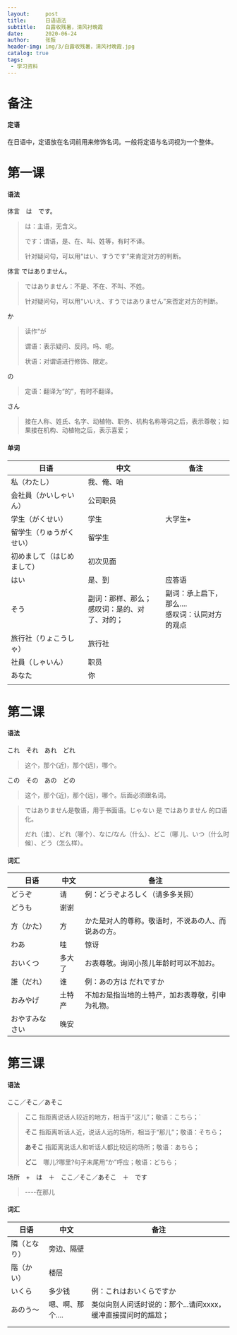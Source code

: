 ```yaml
---
layout:     post
title:      日语语法
subtitle:   白露收残暑，清风衬晚霞
date:       2020-06-24
author:     张振
header-img: img/3/白露收残暑，清风衬晚霞.jpg
catalog: true
tags:
 - 学习资料
---
```


# 备注

#### 定语

在日语中，定语放在名词前用来修饰名词。一般将定语与名词视为一个整体。







# 第一课

#### 语法

体言　は　です。

> は：主语，无含义。
>
> です：谓语，是、在、叫、姓等，有时不译。
>
> 针对疑问句，可以用“はい、すうです”来肯定对方的判断。



体言 ではありません。

> ではありません：不是、不在、不叫、不姓。
>
> 针对疑问句，可以用“いいえ、すうではありません”来否定对方的判断。



か

> 读作“が
>
> 谓语：表示疑问、反问。吗、呢。
>
> 状语：对谓语进行修饰、限定。



の

> 定语：翻译为“的”，有时不翻译。



さん

> 接在人称、姓氏、名字、动植物、职务、机构名称等词之后，表示尊敬；如果接在机构、动植物之后，表示喜爱；





#### 单词

| 日语                       | 中文                                               | 备注                                                 |
| -------------------------- | -------------------------------------------------- | ---------------------------------------------------- |
| 私（わたし）               | 我、俺、咱                                         |                                                      |
| 会社員（かいしゃいん）     | 公司职员                                           |                                                      |
| 学生（がくせい）           | 学生                                               | 大学生+                                              |
| 留学生（りゅうがくせい）   | 留学生                                             |                                                      |
| 初めまして（はじめまして） | 初次见面                                           |                                                      |
| はい                       | 是、到                                             | 应答语                                               |
| そう                       | 副词：那样、那么；<br />感叹词：是的、对了、对的； | 副词：承上启下，那么....<br />感叹词：认同对方的观点 |
| 旅行社（りょこうしゃ）     | 旅行社                                             |                                                      |
| 社員（しゃいん）           | 职员                                               |                                                      |
| あなた                     | 你                                                 |                                                      |
|                            |                                                    |                                                      |





# 第二课

#### 语法

これ　それ　あれ　どれ

> 这个，那个(近)，那个(远)，哪个。

この　その　あの　どの

> 这个，那个(近)，那个(远)，哪个。后面必须跟名词。



> ではありません是敬语，用于书面语。じゃない 是 ではありません 的口语化。
>
> だれ（谁）、どれ（哪个）、なに/なん（什么）、どこ（哪 儿、いつ（什么时候）、どう（怎么样）。



#### 词汇

| 日语           | 中文   | 备注                                               |
| -------------- | ------ | -------------------------------------------------- |
| どうぞ         | 请     | 例：どうぞよろしく（请多多关照）                   |
| どうも         | 谢谢   |                                                    |
| 方（かた）     | 方     | かた是对人的尊称。敬语时，不说あの人、而说あの方。 |
| わあ           | 哇     | 惊讶                                               |
| おいくつ       | 多大了 | お表尊敬。询问小孩儿年龄时可以不加お。             |
| 誰（だれ）     | 谁     | 例：あの方は だれですか                            |
| おみやげ       | 土特产 | 不加お是指当地的土特产，加お表尊敬，引申为礼物。   |
| おやすみなさい | 晚安   |                                                    |





# 第三课

#### 语法

ここ／そこ／あそこ

> **ここ** 指距离说话人较近的地方，相当于“这儿”；敬语：こちら；`
>
> **そこ** 指距离听话人近，说话人远的场所，相当于“那儿”；敬语：そちら；
>
> **あそこ** 指距离说话人和听话人都比较远的场所；敬语：あちら；
>
> **どこ**　哪儿?哪里?句子末尾用“か”呼应；敬语：どちら；



场所　+　は　＋　ここ／そこ／あそこ　＋　です

> ----在那儿



#### 词汇

| 日语         | 中文             | 备注                                                         |
| ------------ | ---------------- | ------------------------------------------------------------ |
| 隣（となり） | 旁边、隔壁       |                                                              |
| 階（かい）   | 楼层             |                                                              |
| いくら       | 多少钱           | 例：これはおいくらですか                                     |
| あのう～     | 嗯、啊、那个.... | 类似向别人问话时说的：那个...请问xxxx，缓冲直接提问时的尴尬； |
|              |                  |                                                              |
|              |                  |                                                              |

